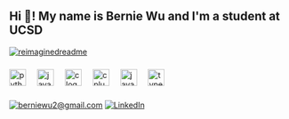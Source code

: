 <h2 align="left">Hi 👋! My name is Bernie Wu and I'm a student at UCSD</h2>

[![reimaginedreadme](https://myreadme.vercel.app/api/embed/berniewu2?panels=userstatistics,toprepositories,toplanguages,commitgraph)](https://github.com/berniewu2/reimaginedreadme)
###

<div align="left">
  <img src="https://cdn.jsdelivr.net/gh/devicons/devicon/icons/python/python-original.svg" height="30" alt="python logo"  />
  <img width="12" />
  <img src="https://cdn.jsdelivr.net/gh/devicons/devicon/icons/java/java-original.svg" height="30" alt="java logo"  />
  <img width="12" />
  <img src="https://cdn.jsdelivr.net/gh/devicons/devicon/icons/c/c-original.svg" height="30" alt="c logo"  />
  <img width="12" />
  <img src="https://cdn.jsdelivr.net/gh/devicons/devicon/icons/cplusplus/cplusplus-original.svg" height="30" alt="cplusplus logo"  />
  <img width="12" />
  <img src="https://cdn.jsdelivr.net/gh/devicons/devicon/icons/javascript/javascript-original.svg" height="30" alt="javascript logo"  />
  <img width="12" />
  <img src="https://cdn.jsdelivr.net/gh/devicons/devicon/icons/typescript/typescript-original.svg" height="30" alt="typescript logo"  />
</div>

###

<a href="mailto:berniewu2@gmail.com">![berniewu2@gmail.com](https://img.shields.io/badge/Gmail-D14836?style=for-the-badge&logo=gmail&logoColor=white)</a>
<a href="www.linkedin.com/in/bernie-wu">![LinkedIn](https://img.shields.io/badge/LinkedIn-0077B5?style=for-the-badge&logo=linkedin&logoColor=white)</a>

###
